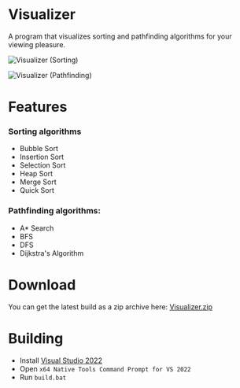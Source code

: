 # Visualizer
A program that visualizes sorting and pathfinding algorithms for your viewing pleasure.

![Visualizer (Sorting)](https://github.com/DannyBog/Visualizer/assets/22415309/dbbd7d72-4ff7-4ed5-9be8-69f5594e805d)

![Visualizer (Pathfinding)](https://github.com/DannyBog/Visualizer/assets/22415309/5710a6ee-5112-4876-a351-cbd645ea1d39)

# Features
### Sorting algorithms
* Bubble Sort
* Insertion Sort
* Selection Sort
* Heap Sort
* Merge Sort
* Quick Sort

### Pathfinding algorithms:
* A* Search
* BFS
* DFS
* Dijkstra's Algorithm

# Download
You can get the latest build as a zip archive here: [Visualizer.zip](https://github.com/user-attachments/files/15912433/Visualizer.zip)


# Building
* Install [Visual Studio 2022](https://visualstudio.microsoft.com/vs/)
* Open `x64 Native Tools Command Prompt for VS 2022`
* Run `build.bat`

